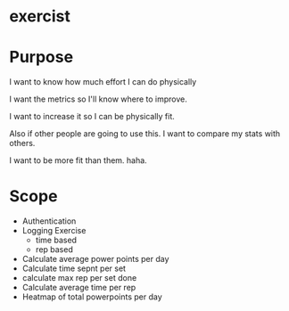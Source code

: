 # exercist

# Purpose

I want to know how much effort I can do physically

I want the metrics so I'll know where to improve.

I want to increase it so I can be physically fit.

Also if other people are going to use this. I want to compare my stats with others.

I want to be more fit than them. haha.

# Scope

- Authentication
- Logging Exercise
  - time based
  - rep based
- Calculate average power points per day
- Calculate time sepnt per set
- calculate max rep per set done
- Calculate average time per rep
- Heatmap of total powerpoints per day
